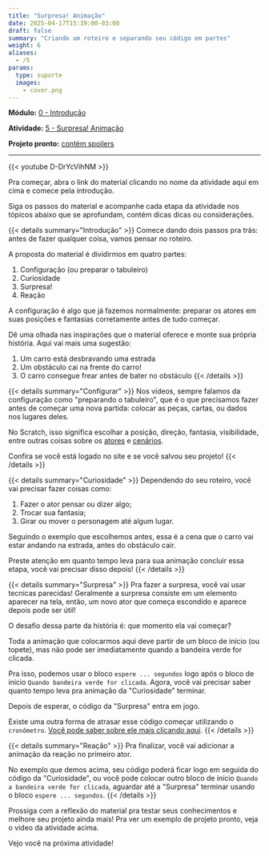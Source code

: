 ```yaml
---
title: "Surpresa! Animação"
date: 2025-04-17T15:39:00-03:00
draft: false
summary: "Criando um roteiro e separando seu código em partes"
weight: 6
aliases:
  - /5
params:
  type: suporte
  images:
    - cover.png
---
```


**Módulo:** [0 - Introdução](https://projects.raspberrypi.org/pt-BR/pathways/scratch-intro)

**Atividade:** [5 - Surpresa! Animação](https://projects.raspberrypi.org/pt-BR/projects/surprise-animation/0)

**Projeto pronto:** [contém spoilers](https://scratch.mit.edu/projects/1169294916)

---

{{< youtube D-DrYcVihNM   >}}

Pra começar, abra o link do material clicando no nome da atividade aqui em cima e comece pela introdução.

Siga os passos do material e acompanhe cada etapa da atividade nos tópicos abaixo que se aprofundam, contém dicas dicas ou considerações.

{{< details summary="Introdução" >}}
Comece dando dois passos pra trás: antes de fazer qualquer coisa, vamos pensar no roteiro.

A proposta do material é dividirmos em quatro partes:

1. Configuração (ou preparar o tabuleiro)
2. Curiosidade
3. Surpresa!
4. Reação

A configuração é algo que já fazemos normalmente: preparar os atores em suas posições e fantasias corretamente antes de tudo começar.

Dê uma olhada nas inspirações que o material oferece e monte sua própria história. Aqui vai mais uma sugestão:

1. Um carro está desbravando uma estrada
2. Um obstáculo cai na frente do carro!
3. O carro consegue frear antes de bater no obstáculo
{{< /details >}}

{{< details summary="Configurar" >}}
Nos vídeos, sempre falamos da configuração como "preparando o tabuleiro", que é o que precisamos fazer antes de começar uma nova partida: colocar as peças, cartas, ou dados nos lugares deles.

No Scratch, isso significa escolhar a posição, direção, fantasia, visibilidade, entre outras coisas sobre os [atores](/conceitos/atores/) e [cenários](/conceitos/cenarios/).

Confira se você está logado no site e se você salvou seu projeto!
{{< /details >}}

{{< details summary="Curiosidade" >}}
Dependendo do seu roteiro, você vai precisar fazer coisas como:

1. Fazer o ator pensar ou dizer algo;
2. Trocar sua fantasia;
3. Girar ou mover o personagem até algum lugar.

Seguindo o exemplo que escolhemos antes, essa é a cena que o carro vai estar andando na estrada, antes do obstáculo cair.

Preste atenção em quanto tempo leva para sua animação concluir essa etapa, você vai precisar disso depois!
{{< /details >}}

{{< details summary="Surpresa" >}}
Pra fazer a surpresa, você vai usar tecnicas parecidas! Geralmente a surpresa consiste em um elemento aparecer na tela, então, um novo ator que começa escondido e aparece depois pode ser útil!

O desafio dessa parte da história é: que momento ela vai começar?

Toda a animação que colocarmos aqui deve partir de um bloco de início (ou topete), mas não pode ser imediatamente quando a bandeira verde for clicada.

Pra isso, podemos usar o bloco `espere ... segundos` logo após o bloco de início `Quando bandeira verde for clicada`. Agora, você vai precisar saber quanto tempo leva pra animação da "Curiosidade" terminar.

Depois de esperar, o código da "Surpresa" entra em jogo.

Existe uma outra forma de atrasar esse código começar utilizando o `cronômetro`. [Você pode saber sobre ele mais clicando aqui](/conceitos/cronometro/).
{{< /details >}}

{{< details summary="Reação" >}}
Pra finalizar, você vai adicionar a animação da reação no primeiro ator.

No exemplo que demos acima, seu código poderá ficar logo em seguida do código da "Curiosidade", ou você pode colocar outro bloco de início `Quando a bandeira verde for clicada`, aguardar até a "Surpresa" terminar usando o bloco `espere ... segundos`.
{{< /details >}}

Prossiga com a reflexão do material pra testar seus conhecimentos e melhore seu projeto ainda mais! Pra ver um exemplo de projeto pronto, veja o vídeo da atividade acima.

Vejo você na próxima atividade!
